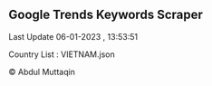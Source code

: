 

## Google Trends Keywords Scraper 
 
Last Update 06-01-2023 , 13:53:51

Country List :
VIETNAM.json



© Abdul Muttaqin 
